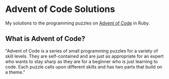 # Advent of Code Solutions

My solutions to the programming puzzles on [Advent of Code](https://adventofcode.com/) in Ruby.

## What is Advent of Code?

"Advent of Code is a series of small programming puzzles for a variety of skill levels. They are self-contained and are just as appropriate for an expert who wants to stay sharp as they are for a beginner who is just learning to code. Each puzzle calls upon different skills and has two parts that build on a theme."